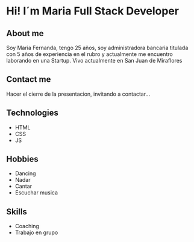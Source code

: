 # Hi! I´m Maria Full Stack Developer

## About me

Soy Maria Fernanda, tengo 25 años, soy administradora bancaria titulada con 5 años de experiencia en el rubro y actualmente me encuentro laborando en una Startup. Vivo actualmente en San Juan de Miraflores

## Contact me

Hacer el cierre de la presentacion, invitando a contactar...

## Technologies

- HTML
- CSS
- JS

## Hobbies

- Dancing
- Nadar
- Cantar
- Escuchar musica

## Skills

- Coaching
- Trabajo en grupo
